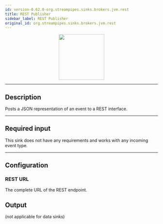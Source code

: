 ```yaml
---
id: version-0.62.0-org.streampipes.sinks.brokers.jvm.rest
title: REST Publisher
sidebar_label: REST Publisher
original_id: org.streampipes.sinks.brokers.jvm.rest
---
```




<p align="center"> 
    <img src="/img/pipeline-elements/org.streampipes.sinks.brokers.jvm.rest/icon.png" width="150px;" class="pe-image-documentation"/>
</p>

***

## Description

Posts a JSON representation of an event to a REST interface.

***

## Required input

This sink does not have any requirements and works with any incoming event type.

***

## Configuration

### REST URL

The complete URL of the REST endpoint.

## Output

(not applicable for data sinks)